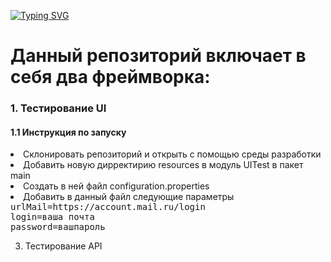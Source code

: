[![Typing SVG](https://readme-typing-svg.herokuapp.com?color=%2336BCF7&lines=Автоматизация+тестов+UI+и+API)](https://git.io/typing-svg)
<h1>Данный репозиторий включает в себя два фреймворка:</h1>
<h3>1. Тестирование UI</h3>
<h4>1.1 Инструкция по запуску</h4>
<li>Склонировать репозиторий и открыть с помощью среды разработки</li>
<li>Добавить новую дирректирию resources в модуль UITest в пакет main</li>
 <li>Создать в ней файл configuration.properties</li> 
 <li>Добавить в данный файл следующие параметры</li>
   <tt>urlMail=https://account.mail.ru/login</tt></br>
   <tt>login=ваша почта</tt></br>
   <tt>password=вашпароль</tt></br>

3. Тестирование API   

